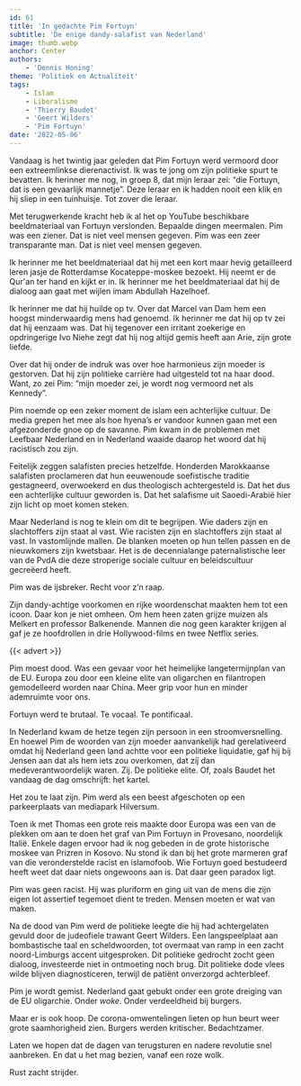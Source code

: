 ```yaml
---
id: 61
title: 'In gedachte Pim Fortuyn'
subtitle: 'De enige dandy-salafist van Nederland'
image: thumb.webp
anchor: Center
authors:
    - 'Dennis Honing'
theme: 'Politiek en Actualiteit'
tags:
    - Islam
    - Liberalisme
    - 'Thierry Baudet'
    - 'Geert Wilders'
    - 'Pim Fortuyn'
date: '2022-05-06'
---
```


Vandaag is het twintig jaar geleden dat Pim Fortuyn werd vermoord door een extreemlinkse dierenactivist. Ik was te jong om zijn politieke spurt te bevatten. Ik herinner me nog, in groep 8, dat mijn leraar zei: “die Fortuyn, dat is een gevaarlijk mannetje”. Deze leraar en ik hadden nooit een klik en hij sliep in een tuinhuisje. Tot zover die leraar. 

Met terugwerkende kracht heb ik al het op YouTube beschikbare beeldmateriaal van Fortuyn verslonden. Bepaalde dingen meermalen. Pim was een ziener. Dat is niet veel mensen gegeven. Pim was een zeer transparante man. Dat is niet veel mensen gegeven. 

Ik herinner me het beeldmateriaal dat hij met een kort maar hevig getailleerd leren jasje de Rotterdamse Kocateppe-moskee bezoekt. Hij neemt er de Qur'an ter hand en kijkt er in. Ik herinner me het beeldmateriaal dat hij de dialoog aan gaat met wijlen imam Abdullah Hazelhoef. 

Ik herinner me dat hij huilde op tv. Over dat Marcel van Dam hem een hoogst minderwaardig mens had genoemd. Ik herinner me dat hij op tv zei dat hij eenzaam was. Dat hij tegenover een irritant zoekerige en opdringerige Ivo Niehe zegt dat hij nog altijd gemis heeft aan Arie, zijn grote liefde. 

Over dat hij onder de indruk was over hoe harmonieus zijn moeder is gestorven. Dat hij zijn politieke carrière had uitgesteld tot na haar dood. Want, zo zei Pim: “mijn moeder zei, je wordt nog vermoord net als Kennedy”. 

Pim noemde op een zeker moment de islam een achterlijke cultuur. De media grepen het mee als hoe hyena’s er vandoor kunnen gaan met een afgezonderde gnoe op de savanne. Pim kwam in de problemen met Leefbaar Nederland en in Nederland waaide daarop het woord dat hij racistisch zou zijn. 

Feitelijk zeggen salafisten precies hetzelfde. Honderden Marokkaanse salafisten proclameren dat hun eeuwenoude soefistische traditie gestagneerd, overwoekerd en dus theologisch achtergesteld is. Dat het dus een achterlijke cultuur geworden is. Dat het salafisme uit Saoedi-Arabië hier zijn licht op moet komen steken. 

Maar Nederland is nog te klein om dit te begrijpen. Wie daders zijn en slachtoffers zijn staat al vast. Wie racisten zijn en slachtoffers zijn staat al vast. In vastomlijnde mallen. De blanken moeten op hun tellen passen en de nieuwkomers zijn kwetsbaar. Het is de decennialange paternalistische leer van de PvdA die deze stroperige sociale cultuur en beleidscultuur gecreëerd heeft. 

Pim was de ijsbreker. Recht voor z’n raap. 

Zijn dandy-achtige voorkomen en rijke woordenschat maakten hem tot een icoon. Daar kon je niet omheen. Om hem heen zaten grijze muizen als Melkert en professor Balkenende. Mannen die nog geen karakter krijgen al gaf je ze hoofdrollen in drie Hollywood-films en twee Netflix series. 

{{< advert >}}

Pim moest dood. Was een gevaar voor het heimelijke langetermijnplan van de EU. Europa zou door een kleine elite van oligarchen en filantropen gemodelleerd worden naar China. Meer grip voor hun en minder ademruimte voor ons. 

Fortuyn werd te brutaal. Te vocaal. Te pontificaal. 

In Nederland kwam de hetze tegen zijn persoon in een stroomversnelling. En hoewel Pim de woorden van zijn moeder aanvankelijk had gerelativeerd omdat hij Nederland geen land achtte voor een politieke liquidatie, gaf hij bij Jensen aan dat als hem iets zou overkomen, dat zíj́ dan medeverantwoordelijk waren. Zij. De politieke elite. Of, zoals Baudet het vandaag de dag omschrijft: het kartel. 

Het zou te laat zijn. Pim werd als een beest afgeschoten op een parkeerplaats van mediapark Hilversum. 

Toen ik met Thomas een grote reis maakte door Europa was een van de plekken om aan te doen het graf van Pim Fortuyn in Provesano, noordelijk Italië. Enkele dagen ervoor had ik nog gebeden in de grote historische moskee van Prizren in Kosovo. Nu stond ik dan bij het grote marmeren graf van die veronderstelde racist en islamofoob. Wie Fortuyn goed bestudeerd heeft weet dat daar niets ongewoons aan is. Dat daar geen paradox ligt. 

Pim was geen racist. Hij was pluriform en ging uit van de mens die zijn eigen lot assertief tegemoet dient te treden. Mensen moeten er wat van maken. 

Na de dood van Pim werd de politieke leegte die hij had achtergelaten gevuld door de judeofiele trawant Geert Wilders. Een langspeelplaat aan bombastische taal en scheldwoorden, tot overmaat van ramp in een zacht noord-Limburgs accent uitgesproken. Dit politieke gedrocht zocht geen dialoog, investeerde niet in ontmoeting noch brug. Dit politieke dode vlees wilde blijven diagnosticeren, terwijl de patiënt onverzorgd achterbleef. 

Pim je wordt gemist. Nederland gaat gebukt onder een grote dreiging van de EU oligarchie. Onder _woke_. Onder verdeeldheid bij burgers. 

Maar er is ook hoop. De corona-omwentelingen lieten op hun beurt weer grote saamhorigheid zien. Burgers werden kritischer. Bedachtzamer. 

Laten we hopen dat de dagen van terugsturen en nadere revolutie snel aanbreken. En dat u het mag bezien, vanaf een roze wolk. 

Rust zacht strijder.
